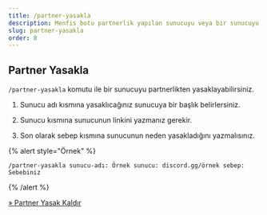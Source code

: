 ```yaml
---
title: /partner-yasakla
description: Menfis botu partnerlik yapılan sunucuyu veya bir sunucuyu partner yapmaya yasaklar
slug: partner-yasakla
order: 8
---
```


## Partner Yasakla

`/partner-yasakla` komutu ile bir sunucuyu partnerlikten yasaklayabilirsiniz.

1. Sunucu adı kısmına yasaklıcağınız sunucuya bir başlık belirlersiniz.

2. Sunucu kısmına sunucunun linkini yazmanız gerekir.

3. Son olarak sebep kısmına sunucunun neden yasakladığını yazmalısınız.

{% alert style="Örnek" %}

`/partner-yasakla sunucu-adı: Örnek sunucu: discord.gg/örnek sebep: Sebebiniz`

{% /alert %}


[» Partner Yasak Kaldır](/docs/commands/partner-yasak-kaldir)